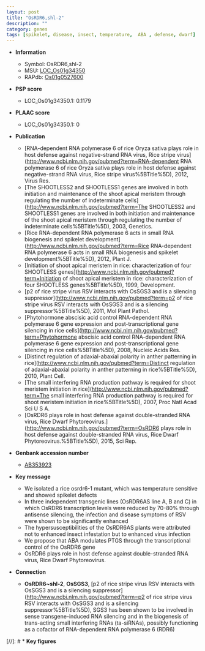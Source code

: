 ```yaml
---
layout: post
title: "OsRDR6,shl-2"
description: ""
category: genes
tags: [spikelet, disease, insect, temperature,  ABA , defense, dwarf]
---
```


* **Information**  
    + Symbol: OsRDR6,shl-2  
    + MSU: [LOC_Os01g34350](http://rice.plantbiology.msu.edu/cgi-bin/ORF_infopage.cgi?orf=LOC_Os01g34350)  
    + RAPdb: [Os01g0527600](http://rapdb.dna.affrc.go.jp/viewer/gbrowse_details/irgsp1?name=Os01g0527600)  

* **PSP score**  
    + LOC_Os01g34350.1: 0.1179 

* **PLAAC score**  
    + LOC_Os01g34350.1: 0 

* **Publication**  
    + [RNA-dependent RNA polymerase 6 of rice Oryza sativa plays role in host defense against negative-strand RNA virus, Rice stripe virus](http://www.ncbi.nlm.nih.gov/pubmed?term=RNA-dependent RNA polymerase 6 of rice Oryza sativa plays role in host defense against negative-strand RNA virus, Rice stripe virus%5BTitle%5D), 2012, Virus Res.
    + [The SHOOTLESS2 and SHOOTLESS1 genes are involved in both initiation and maintenance of the shoot apical meristem through regulating the number of indeterminate cells](http://www.ncbi.nlm.nih.gov/pubmed?term=The SHOOTLESS2 and SHOOTLESS1 genes are involved in both initiation and maintenance of the shoot apical meristem through regulating the number of indeterminate cells%5BTitle%5D), 2003, Genetics.
    + [Rice RNA-dependent RNA polymerase 6 acts in small RNA biogenesis and spikelet development](http://www.ncbi.nlm.nih.gov/pubmed?term=Rice RNA-dependent RNA polymerase 6 acts in small RNA biogenesis and spikelet development%5BTitle%5D), 2012, Plant J.
    + [Initiation of shoot apical meristem in rice: characterization of four SHOOTLESS genes](http://www.ncbi.nlm.nih.gov/pubmed?term=Initiation of shoot apical meristem in rice: characterization of four SHOOTLESS genes%5BTitle%5D), 1999, Development.
    + [p2 of rice stripe virus RSV interacts with OsSGS3 and is a silencing suppressor](http://www.ncbi.nlm.nih.gov/pubmed?term=p2 of rice stripe virus RSV interacts with OsSGS3 and is a silencing suppressor%5BTitle%5D), 2011, Mol Plant Pathol.
    + [Phytohormone abscisic acid control RNA-dependent RNA polymerase 6 gene expression and post-transcriptional gene silencing in rice cells](http://www.ncbi.nlm.nih.gov/pubmed?term=Phytohormone abscisic acid control RNA-dependent RNA polymerase 6 gene expression and post-transcriptional gene silencing in rice cells%5BTitle%5D), 2008, Nucleic Acids Res.
    + [Distinct regulation of adaxial-abaxial polarity in anther patterning in rice](http://www.ncbi.nlm.nih.gov/pubmed?term=Distinct regulation of adaxial-abaxial polarity in anther patterning in rice%5BTitle%5D), 2010, Plant Cell.
    + [The small interfering RNA production pathway is required for shoot meristem initiation in rice](http://www.ncbi.nlm.nih.gov/pubmed?term=The small interfering RNA production pathway is required for shoot meristem initiation in rice%5BTitle%5D), 2007, Proc Natl Acad Sci U S A.
    + [OsRDR6 plays role in host defense against double-stranded RNA virus, Rice Dwarf Phytoreovirus.](http://www.ncbi.nlm.nih.gov/pubmed?term=OsRDR6 plays role in host defense against double-stranded RNA virus, Rice Dwarf Phytoreovirus.%5BTitle%5D), 2015, Sci Rep.

* **Genbank accession number**  
    + [AB353923](http://www.ncbi.nlm.nih.gov/nuccore/AB353923)

* **Key message**  
    + We isolated a rice osrdr6-1 mutant, which was temperature sensitive and showed spikelet defects
    + In three independent transgenic lines (OsRDR6AS line A, B and C) in which OsRDR6 transcription levels were reduced by 70-80% through antisense silencing, the infection and disease symptoms of RSV were shown to be significantly enhanced
    + The hypersusceptibilities of the OsRDR6AS plants were attributed not to enhanced insect infestation but to enhanced virus infection
    + We propose that ABA modulates PTGS through the transcriptional control of the OsRDR6 gene
    + OsRDR6 plays role in host defense against double-stranded RNA virus, Rice Dwarf Phytoreovirus.

* **Connection**  
    + __OsRDR6~shl-2__, __OsSGS3__, [p2 of rice stripe virus RSV interacts with OsSGS3 and is a silencing suppressor](http://www.ncbi.nlm.nih.gov/pubmed?term=p2 of rice stripe virus RSV interacts with OsSGS3 and is a silencing suppressor%5BTitle%5D), SGS3 has been shown to be involved in sense transgene-induced RNA silencing and in the biogenesis of trans-acting small interfering RNAs (ta-siRNAs), possibly functioning as a cofactor of RNA-dependent RNA polymerase 6 (RDR6)

[//]: # * **Key figures**  


